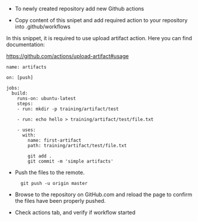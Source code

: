 - To newly created repository add new Github actions

- Copy content of this snipet and add required action to your repository into .github/workflows

In this snippet, it is required to use upload artifact action. Here you can find documentation:

https://github.com/actions/upload-artifact#usage

```
name: artifacts

on: [push]

jobs:
  build:
    runs-on: ubuntu-latest
    steps:
    - run: mkdir -p training/artifact/test

    - run: echo hello > training/artifact/test/file.txt

    - uses:
      with:
        name: first-artifact
        path: training/artifact/test/file.txt
```
```
        git add .
        git commit -m 'simple artifacts'
```


- Push the files to the remote.

        git push -u origin master

 - Browse to the repository on GitHub.com and reload the page to confirm the files have been properly pushed.

 - Check actions tab, and verify if workflow started

